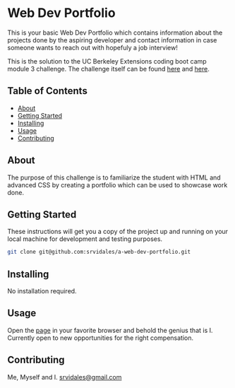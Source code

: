 # Web Dev Portfolio
This is your basic Web Dev Portfolio which contains information about the projects done by the aspiring developer and contact information in case someone wants to reach out with hopefuly a job interview!

This is the solution to the UC Berkeley Extensions coding boot camp module 3 challenge.
The challenge itself can be
found [here](https://bootcampspot.instructure.com/courses/3826/assignments/57144?module_item_id=1005044)
and [here](https://git.bootcampcontent.com/University-of-California---Berkeley/UCB-VIRT-FSF-PT-06-2023-U-LOLC/-/tree/main/02-Advanced-CSS/02-Challenge).

## Table of Contents

- [About](#about)
- [Getting Started](#getting_started)
- [Installing](#installing)
- [Usage](#usage)
- [Contributing](#contributing)

## About
The purpose of this challenge is to familiarize the student with HTML and advanced CSS by creating a portfolio which can be used to showcase work done.

## Getting Started
These instructions will get you a copy of the project up and running on your local machine for development and testing purposes.

```bash
git clone git@github.com:srvidales/a-web-dev-portfolio.git
```

## Installing
No installation required.

## Usage
Open the [page](https://srvidales.github.io/a-web-dev-portfolio/) in your favorite browser and behold the genius that is I. Currently open to new opportunities for the right compensation.

## Contributing
Me, Myself and I. <srvidales@gmail.com>
